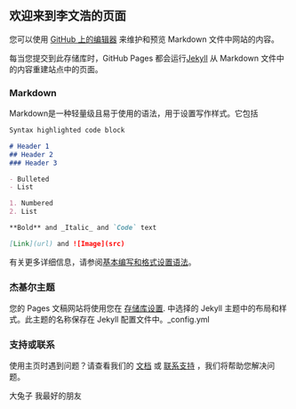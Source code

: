 ## 欢迎来到李文浩的页面

您可以使用 [GitHub 上的编辑器](https://github.com/buhubiancheng/buhubiancheng.github.io/edit/main/index.md) 来维护和预览 Markdown 文件中网站的内容。

每当您提交到此存储库时，GitHub Pages 都会运行[Jekyll](https://jekyllrb.com/) 从 Markdown 文件中的内容重建站点中的页面。

### Markdown

Markdown是一种轻量级且易于使用的语法，用于设置写作样式。它包括

```markdown
Syntax highlighted code block

# Header 1
## Header 2
### Header 3

- Bulleted
- List

1. Numbered
2. List

**Bold** and _Italic_ and `Code` text

[Link](url) and ![Image](src)
```

 有关更多详细信息，请参阅[基本编写和格式设置语法](https://docs.github.com/en/github/writing-on-github/getting-started-with-writing-and-formatting-on-github/basic-writing-and-formatting-syntax)。

### 杰基尔主题

您的 Pages 文稿网站将使用您在 [存储库设置](https://github.com/buhubiancheng/buhubiancheng.github.io/settings/pages). 中选择的 Jekyll 主题中的布局和样式。此主题的名称保存在 Jekyll 配置文件中。_config.yml

### 支持或联系
使用主页时遇到问题？请查看我们的 [文档](https://docs.github.com/categories/github-pages-basics/) 或 [联系支持](https://support.github.com/contact) ，我们将帮助您解决问题。

大兔子 我最好的朋友
